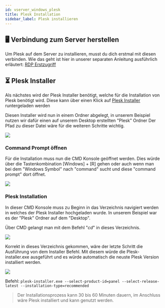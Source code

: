 ```yaml
---
id: vserver_windows_plesk
title: Plesk Installation
sidebar_label: Plesk installieren
---
```


## 🖥️ Verbindung zum Server herstellen

Um Plesk auf dem Server zu installieren, musst du dich erstmal mit diesen verbinden. 
Wie das geht ist hier in unserer separaten Anleitung ausführlich erläutert: [RDP Erstzugriff](https://docs.zap-hosting.com/docs/de/vserver_windows_userdp/#-remotedesktopverbindung)

## ⏳ Plesk Installer 

Als nächstes wird der Plesk Installer benötigt, welche für die Installation von Plesk benötigt wird.
Diese kann über einen Klick auf [Plesk Installer](https://installer-win.plesk.com/plesk-installer.exe) runtergeladen werden

Diesen Installer wird nun in einem Ordner abgelegt, in unserem Beispiel nutzen wir dafür einen auf unserem Desktop erstellten "Plesk" Ordner
Der Pfad zu dieser Datei wäre für die weiteren Schritte wichtig.

![](https://screensaver01.zap-hosting.com/index.php/s/3XT96Si5JbXdkTy/preview)

### Command Prompt öffnen

Für die Installation muss nun die CMD Konsole geöffnet werden.
Dies würde über die Tastenkombination [Windows] + [R] gehen oder auch wenn man bei dem "Windows Symbol" nach "command" sucht und diese "command prompt" dort öffnet.

![](https://screensaver01.zap-hosting.com/index.php/s/xzt2HkwonoNQLsQ/preview)

### Plesk Installation

In dieser CMD Konsole muss zu Beginn in das Verzeichnis navigiert werden in welches der Plesk Installer hochgeladen wurde.
In unserem Beispiel war es der "Plesk" Ordner auf dem "Desktop". 

Über CMD gelangt man mit dem Befehl "*cd*" in dieses Verzeichnis.

![](https://screensaver01.zap-hosting.com/index.php/s/c3LkiMsWQNaqAka/preview)

Korrekt in dieses Verzeichnis gekommen, wäre der letzte Schritt die Ausführung von dem Installer Befehl.
Mit diesem würde die Plesk-installer.exe ausgeführt und es würde automatisch die neuste Plesk Version installiert werden.

![](https://screensaver01.zap-hosting.com/index.php/s/AXjnDfJGZfsmb3C/preview)

Befehl: `plesk-installer.exe --select-product-id=panel --select-release-latest --installation-type=recommended`

> Der Installationsprozess kann 30 bis 60 Minuten dauern, im Anschluss wäre Plesk installiert und kann genutzt werden.
